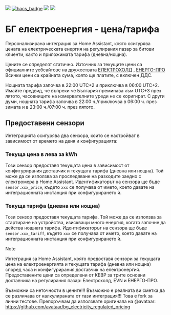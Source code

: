 [![](https://img.shields.io/github/release/vlado05/bg_electricity_regulated_pricing_bg_tok/all.svg?style=for-the-badge)](https://github.com/vlado05/bg_electricity_regulated_pricing_bg_tok/releases)
[![hacs_badge](https://img.shields.io/badge/HACS-Custom-orange.svg?style=for-the-badge)](https://github.com/hacs/integration)
[![](https://img.shields.io/github/license/vlado05/bg_electricity_regulated_pricing_bg_tok?style=for-the-badge)](LICENSE.txt)
[![](https://img.shields.io/github/workflow/status/vlado05/bg_electricity_regulated_pricing_bg_tok/Python%20package?style=for-the-badge)](https://github.com/vlado05/bg_electricity_regulated_pricing_bg_tok/actions)

# БГ електроенергия - цена/тарифа
Персонализирана интеграция за Home Assistant, която осигурява цената на електрическата енергия на регулирания пазар за битови клиенти, както и приложимата тарифа (дневна/нощна).

Цените се определят статично. Източник за текущите цени са официалните уебсайтове на дружествата [ЕЛЕКТРОХОЛД](https://electrohold.bg/bg/sales/domakinstva/snabdyavane-po-regulirani-ceni/) , [ЕНЕРГО-ПРО](https://energo-pro-sales.bg/bg/za-klienta/klienti-na-reguliran-pazar/ceni-na-elektroenergijata/ceni-na-elektroenergijata-za-bitovi-klienti-ot-01-01-2025-g) Всички цени са крайната сума, която ще платите, с включен ДДС.

Нощната тарифа започва в 22:00 UTC+2 и приключва в 06:00 UTC+2. Имайте предвид, че въпреки че България преминава към UTC+3 през лятото, часовниците на измервателните уреди не се коригират. С други думи, нощната тарифа започва в 22:00 ч./приключва в 06:00 ч. през зимата и в 23:00 ч./07:00 ч. през лятото.

## Предоставени сензори

Интеграцията осигурява два сензора, които се настройват в зависимост от времето на деня и конфигурацията:

### Текуща цена в лева за kWh

Този сензор предоставя текущата цена в зависимост от конфигурирания доставчик и текущата тарифа (дневна или нощна). Той може да се използва за проследяване на разходите заедно с електромера в Home Assistant. Идентификаторът на сензора ще бъде `sensor.xxx_price`, където `xxx` се получава от името, което давате на интеграционната инстанция при конфигурирането ѝ.

### Текуща тарифа (дневна или нощна)

Този сензор предоставя текущата тарифа. Той може да се използва за стартиране на устройства, изискващи много енергия, когато започне да действа нощната тарифа. Идентификаторът на сензора ще бъде `sensor.xxx_tariff`, където `xxx` се получава от името, което давате на интеграционната инстанция при конфигурирането ѝ.

> [!NOTE]
> Интеграция за Home Assistant, която предоставя сензори за текущата цена на електроенергията и текущата тарифа (дневна или нощна) според часа и конфигурирания доставчик на електронергия. Предоставените цени са определени от КЕВР за трите основни доставчика на регулирания пазар: Електрохолд, EVN и ЕНЕРГО-ПРО.
> 
Възможни са неточности в цените!!!
Възможно е реалната ви сметка да се различава от калкулираната от тази интеграция!!!
Това е fork за лични тестове. Препоръчвам да използвате оригинала на @avataar: https://github.com/avataar/bg_electricity_regulated_pricing
